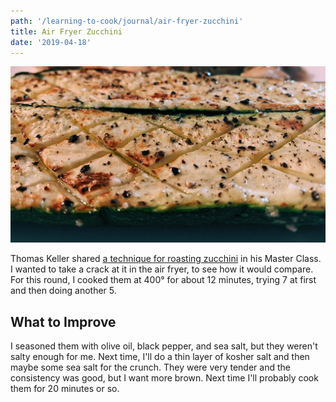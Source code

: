 ```yaml
---
path: '/learning-to-cook/journal/air-fryer-zucchini'
title: Air Fryer Zucchini
date: '2019-04-18'
---
```


![Air fryer zucchini](./air-fryer-zucchini.jpg)

Thomas Keller shared [a technique for roasting zucchini](https://www.masterclass.com/articles/how-to-roast-zucchini-in-the-oven-with-thomas-keller#recipe-oven-roasted-zucchini) in his Master Class. I wanted to take a crack at it in the air fryer, to see how it would compare. For this round, I cooked them at 400° for about 12 minutes, trying 7 at first and then doing another 5.

## What to Improve

I seasoned them with olive oil, black pepper, and sea salt, but they weren't salty enough for me. Next time, I'll do a thin layer of kosher salt and then maybe some sea salt for the crunch. They were very tender and the consistency was good, but I want more brown. Next time I'll probably cook them for 20 minutes or so.
